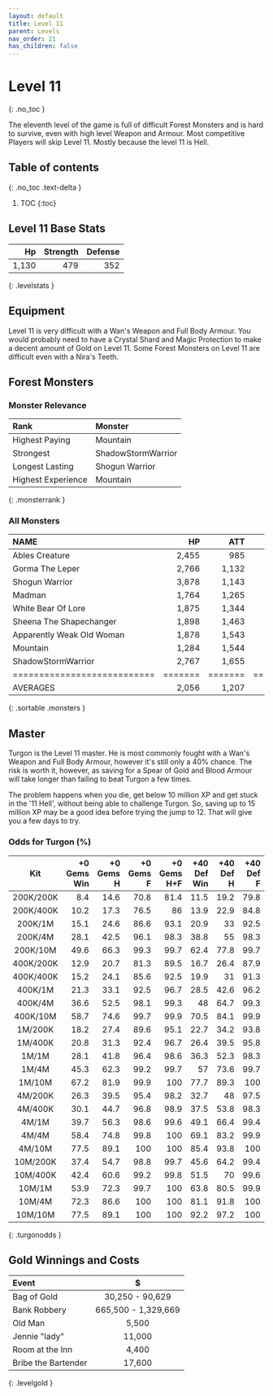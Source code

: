 ```yaml
---
layout: default
title: Level 11
parent: Levels
nav_order: 21
has_children: false
---
```

# Level 11
{: .no_toc }

The eleventh level of the game is full of difficult Forest Monsters and is hard to survive, even with high level Weapon and Armour. Most competitive Players will skip Level 11. Mostly because the level 11 is Hell.

## Table of contents
{: .no_toc .text-delta }

1. TOC
{:toc}

## Level 11 Base Stats

|    Hp | Strength | Defense |
|------:|---------:|--------:|
| 1,130 |      479 |     352 |
{: .levelstats }
  
## Equipment

Level 11 is very difficult with a Wan's Weapon and Full Body Armour. You would probably need to have a Crystal Shard and Magic Protection to make a decent amount of Gold on Level 11. Some Forest Monsters on Level 11 are difficult even with a Nira's Teeth.

## Forest Monsters

### Monster Relevance

| Rank               | Monster            |
|:-------------------|:-------------------|
| Highest Paying     | Mountain           |
| Strongest          | ShadowStormWarrior |
| Longest Lasting    | Shogun Warrior     |
| Highest Experience | Mountain           |
{: .monsterrank }
  
### All Monsters

| NAME                      |    HP |   ATT |     XP |    GOLD | RARE | WEAPON             | 
|:--------------------------|------:|------:|-------:|--------:|:-----|:-------------------|
| Ables Creature            | 2,455 |   985 | 28,222 | 176,775 | No   | Bear Hug           | 
| Gorma The Leper           | 2,766 | 1,132 | 26,333 | 168,774 | No   | Contagious Disease | 
| Shogun Warrior            | 3,878 | 1,143 | 26,555 | 165,433 | No   | Japenese Nortaki   | 
| Madman                    | 1,764 | 1,265 | 25,665 | 149,564 | No   | Chant Of Insanity  | 
| White Bear Of Lore        | 1,875 | 1,344 | 16,775 |  65,544 | No   | Snow Of Death      | 
| Sheena The Shapechanger   | 1,898 | 1,463 | 26,655 | 165,755 | No   | Deadly Illusions   | 
| Apparently Weak Old Woman | 1,878 | 1,543 | 37,762 | 173,522 | Yes  | \*GODS HAMMER\*    | 
| Mountain                  | 1,284 | 1,544 | 38,774 | 186,454 | No   | Landslide          | 
| ShadowStormWarrior        | 2,767 | 1,655 | 26,181 | 162,445 | No   | Mystical Storm     | 
|===========================|=======|=======|========|=========|======|====================|
| AVERAGES                  | 2,056 | 1,207 | 25,292 | 141,427 |      |                    | 
{: .sortable .monsters }
  
## Master

Turgon is the Level 11 master. He is most commonly fought with a Wan's Weapon and Full Body Armour, however it's still only a 40% chance. The risk is worth it, however, as saving for a Spear of Gold and Blood Armour will take longer than failing to beat Turgon a few times.  
  
The problem happens when you die, get below 10 million XP and get stuck in the '11 Hell', without being able to challenge Turgon. So, saving up to 15 million XP may be a good idea before trying the jump to 12. That will give you a few days to try.

### Odds for Turgon (%)

| Kit       | +0 Gems<br>Win | +0 Gems<br>H | +0 Gems<br>F | +0 Gems<br>H+F | +40 Def<br>Win | +40 Def<br>H | +40 Def<br>F | +40 Def<br>H+F | +40 Att<br>Win | +40 Att<br>H | +40 Att<br>F | +40 Att<br>H+F | +20A +20D<br>Win | +20A +20D<br>H | +20A +20D<br>F | +20A +20D<br>H+F |
|:---------:|---------------:|-------------:|-------------:|---------------:|---------------:|-------------:|-------------:|---------------:|---------------:|-------------:|-------------:|---------------:|-----------------:|---------------:|---------------:|-----------------:|
| 200K/200K |            8.4 |         14.6 |         70.8 |           81.4 |           11.5 |         19.2 |         79.8 |           88.4 |           11.4 |         18.8 |           78 |           87.1 |             11.5 |             19 |           78.9 |             87.8 |
| 200K/400K |           10.2 |         17.3 |         76.5 |             86 |           13.9 |         22.9 |         84.8 |           91.9 |           13.6 |         21.9 |         82.9 |           90.7 |             13.8 |           22.4 |           83.8 |             91.4 |
| 200K/1M   |           15.1 |         24.6 |         86.6 |           93.1 |           20.9 |           33 |         92.5 |           96.5 |           19.3 |         30.3 |         90.8 |           95.7 |             20.1 |           31.5 |           91.7 |             96.1 |
| 200K/4M   |           28.1 |         42.5 |         96.1 |           98.3 |           38.8 |           55 |         98.3 |           99.3 |           33.8 |         49.2 |         97.6 |             99 |             36.1 |           51.9 |             98 |             99.2 |
| 200K/10M  |           49.6 |         66.3 |         99.3 |           99.7 |           62.4 |         77.8 |         99.7 |           99.9 |           55.7 |         71.9 |         99.6 |           99.9 |               59 |           74.9 |           99.7 |             99.9 |
| 400K/200K |           12.9 |         20.7 |         81.3 |           89.5 |           16.7 |         26.4 |         87.9 |             94 |           15.8 |         24.4 |         86.7 |           93.2 |             16.2 |           25.4 |           87.3 |             93.6 |
| 400K/400K |           15.2 |         24.1 |         85.6 |           92.5 |           19.9 |           31 |         91.3 |             96 |           18.3 |         28.2 |           90 |           95.3 |               19 |           29.6 |           90.6 |             95.6 |
| 400K/1M   |           21.3 |         33.1 |         92.5 |           96.7 |           28.5 |         42.6 |         96.2 |           98.4 |           25.2 |         38.1 |           95 |             98 |             26.7 |           40.3 |           95.6 |             98.2 |
| 400K/4M   |           36.6 |         52.5 |         98.1 |           99.3 |             48 |         64.7 |         99.3 |           99.7 |           41.6 |         58.4 |         98.8 |           99.6 |             44.8 |           61.5 |           99.1 |             99.7 |
| 400K/10M  |           58.7 |         74.6 |         99.7 |           99.9 |           70.5 |         84.1 |         99.9 |            100 |           63.9 |         79.2 |         99.8 |            100 |             67.2 |           81.8 |           99.9 |              100 |
| 1M/200K   |           18.2 |         27.4 |         89.6 |           95.1 |           22.7 |         34.2 |         93.8 |           97.4 |           21.4 |           32 |         92.5 |           96.8 |               22 |           32.9 |           93.2 |             97.1 |
| 1M/400K   |           20.8 |         31.3 |         92.4 |           96.7 |           26.4 |         39.5 |         95.8 |           98.4 |           24.5 |         36.3 |         94.6 |           97.9 |             25.3 |           37.7 |           95.2 |             98.1 |
| 1M/1M     |           28.1 |         41.8 |         96.4 |           98.6 |           36.3 |         52.3 |         98.3 |           99.4 |           32.6 |         47.3 |         97.6 |           99.2 |             34.2 |           49.6 |           97.9 |             99.3 |
| 1M/4M     |           45.3 |         62.3 |         99.2 |           99.7 |             57 |         73.6 |         99.7 |           99.9 |           50.4 |         67.4 |         99.5 |           99.9 |             53.5 |           70.4 |           99.6 |             99.9 |
| 1M/10M    |           67.2 |         81.9 |         99.9 |            100 |           77.7 |         89.3 |          100 |            100 |           71.4 |         85.1 |          100 |            100 |             74.6 |           87.3 |            100 |              100 |
| 4M/200K   |           26.3 |         39.5 |         95.4 |           98.2 |           32.7 |           48 |         97.5 |           99.2 |           29.1 |         43.9 |         96.8 |           98.8 |             30.9 |           46.1 |           97.1 |               99 |
| 4M/400K   |           30.1 |         44.7 |         96.8 |           98.9 |           37.5 |         53.8 |         98.3 |           99.5 |           33.4 |         49.6 |         97.8 |           99.3 |             35.5 |           51.8 |             98 |             99.4 |
| 4M/1M     |           39.7 |         56.3 |         98.6 |           99.6 |           49.1 |         66.4 |         99.4 |           99.8 |           43.9 |         61.6 |         99.1 |           99.8 |             46.5 |             64 |           99.2 |             99.8 |
| 4M/4M     |           58.4 |         74.8 |         99.8 |            100 |           69.1 |         83.2 |         99.9 |            100 |             63 |           79 |         99.8 |            100 |             66.1 |           81.2 |           99.9 |              100 |
| 4M/10M    |           77.5 |         89.1 |          100 |            100 |           85.4 |         93.8 |          100 |            100 |           80.9 |         91.3 |          100 |            100 |             83.3 |           92.6 |            100 |              100 |
| 10M/200K  |           37.4 |         54.7 |         98.8 |           99.7 |           45.6 |         64.2 |         99.4 |           99.9 |           41.9 |         59.1 |         99.1 |           99.8 |             43.4 |           61.4 |           99.3 |             99.8 |
| 10M/400K  |           42.4 |         60.6 |         99.2 |           99.8 |           51.5 |           70 |         99.6 |           99.9 |           46.8 |         64.8 |         99.4 |           99.9 |             48.8 |           67.2 |           99.5 |             99.9 |
| 10M/1M    |           53.9 |         72.3 |         99.7 |            100 |           63.8 |         80.5 |         99.9 |            100 |             58 |         75.5 |         99.8 |            100 |             60.7 |             78 |           99.8 |              100 |
| 10M/4M    |           72.3 |         86.6 |          100 |            100 |           81.1 |         91.8 |          100 |            100 |           75.4 |         88.4 |          100 |            100 |             78.2 |           90.2 |            100 |              100 |
| 10M/10M   |           77.5 |         89.1 |          100 |            100 |           92.2 |         97.2 |          100 |            100 |           88.7 |         95.7 |          100 |            100 |             90.5 |           96.5 |            100 |              100 |
{: .turgonodds }
  
## Gold Winnings and Costs

| Event               | $                   |
|:--------------------|:-------------------:|
| Bag of Gold         | 30,250 - 90,629     |
| Bank Robbery        | 665,500 - 1,329,669 |
| Old Man             | 5,500               |
| Jennie "lady"       | 11,000              |
| Room at the Inn     | 4,400               |
| Bribe the Bartender | 17,600              |
{: .levelgold }
  

